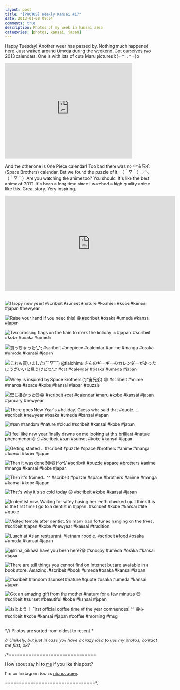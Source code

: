 ```yaml
---
layout: post
title: "[PHOTOS] Weekly Kansai #17"
date: 2013-01-08 09:04
comments: true
description: Photos of my week in kansai area
categories: [photos, kansai, japan]
---
```


Happy Tuesday! Another week has passed by. Nothing much happened here. Just walked around Umeda during the weekend. Got ourselves two 2013 calendars. One is with lots of cute Maru pictures b(= ^ ‥ ^ =)o

<div class="video-container">
<iframe width="420" height="315" src="http://www.youtube.com/embed/hPzNl6NKAG0" frameborder="0" allowfullscreen></iframe>
</div>

<!-- more -->

And the other one is One Piece calendar! Too bad there was no 宇宙兄弟 (Space Brothers) calendar. But we found the puzzle of it. （＾▽＾）／＼（＾▽＾）Are you watching the anime too? You should. It's like the best anime of 2012. It's been a long time since I watched a high quality anime like this. Great story. Very inspiring.

<div class="video-container">
<iframe width="560" height="315" src="http://www.youtube.com/embed/zkxqHxc-zUM" frameborder="0" allowfullscreen></iframe>
</div>

<br/>

![Happy new year! #scribeit #sunset #nature #koshien #kobe #kansai #japan #newyear](http://distilleryimage3.s3.amazonaws.com/92d58a0253e711e29bb822000a1f9abd_7.jpg) 
 
 
![Raise your hand if you need this! 😁 #scribeit #osaka #umeda #kansai #japan](http://distilleryimage5.s3.amazonaws.com/e1ceb69653f211e283b822000a9f124c_7.jpg) 
 
 
![Two crossing flags on the train to mark the holiday in #japan. #scribeit #kobe #osaka #umeda](http://distilleryimage6.s3.amazonaws.com/34bbb584540711e2a31922000a1fbcdc_7.jpg) 
 
 
![買っちゃった^_^; #scribeit #onepiece #calendar #anime #manga #osaka #umeda #kansai #japan](http://distilleryimage3.s3.amazonaws.com/6d896668540c11e28c8422000a1f931c_7.jpg) 
 
 
![これも買いました(⌒▽⌒) @tiaichima さんのギーギーのカレンダーがあったほうがいいと思うけどね^_^ #cat #calendar #osaka #umeda #japan](http://distilleryimage4.s3.amazonaws.com/cce41c00540e11e2830722000a1f9d75_7.jpg) 
 
 
![Wifey is inspired by Space Brothers (宇宙兄弟) 😄 #scribeit #anime #manga #space #kobe #kansai #japan #puzzle](http://distilleryimage10.s3.amazonaws.com/abee1f2054bb11e2983d22000a9f199e_7.jpg) 
 
 
![壁に掛かった😊😁 #scribeit #cat #calendar #maru #kobe #kansai #japan #january #newyear](http://distilleryimage7.s3.amazonaws.com/a93fe72e54c311e28cc022000a9f308d_7.jpg) 
 
 
![There goes New Year's #holiday. Guess who said that #quote. ... #scribeit #newyear #osaka #umeda #kansai #japan](http://distilleryimage7.s3.amazonaws.com/f27bada2558f11e29b2522000a9f13d5_7.jpg) 
 
 
![#sun #random #nature #cloud #scribeit #kansai #kobe #japan](http://distilleryimage5.s3.amazonaws.com/6fc5d914563911e2b46022000a1f9be1_7.jpg) 
 
 
![I feel like new year finally dawns on me looking at this brilliant #nature phenomenon😊 :) #scribeit #sun #sunset #kobe #kansai #japan](http://distilleryimage6.s3.amazonaws.com/2dc85ad2564311e2a82b22000a9f1408_7.jpg) 
 
 
![Getting started .. #scribeit #puzzle #space #brothers #anime #manga #kansai #kobe #japan](http://distilleryimage8.s3.amazonaws.com/a762d30a566011e2b22122000a9f12bd_7.jpg) 
 
 
![Then it was done!!😜😄*\(^o^)/* #scribeit #puzzle #space #brothers #anime #manga #kansai #kobe #japan](http://distilleryimage9.s3.amazonaws.com/9a489aaa566111e2815722000a1fa518_7.jpg) 
 
 
![Then it's framed.. ^^ #scribeit #puzzle #space #brothers #anime #manga #kansai #kobe #japan](http://distilleryimage8.s3.amazonaws.com/211e480e566711e281cb22000a1f9a0a_7.jpg) 
 
 
![That's why it's so cold today 😖 #scribeit #kobe #kansai #japan](http://distilleryimage9.s3.amazonaws.com/e510012c56d411e2af7822000a1fb04e_7.jpg) 
 
 
![In dentist now. Waiting for wifey having her teeth checked up. I think this is the first time I go to a dentist in #japan. #scribeit #kobe #kansai #life #quote](http://distilleryimage8.s3.amazonaws.com/2ad43f7656de11e2b9c422000a1f968f_7.jpg) 
 
 
![Visited temple after dentist. So many bad fortunes hanging on the trees. #scribeit #japan #kobe #newyear #kansai #tradition](http://distilleryimage3.s3.amazonaws.com/e014ebda56e611e28e3c22000a1f9d44_7.jpg) 
 
 
![Lunch at Asian restaurant. Vietnam noodle. #scribeit #food #osaka #umeda #kansai #japan](http://distilleryimage3.s3.amazonaws.com/8f76831c56f211e29e1622000a9d0ec7_7.jpg) 
 
 
![@nina_oikawa have you been here?😁 #snoopy #umeda #osaka #kansai #japan](http://distilleryimage2.s3.amazonaws.com/6bfd7fcc570511e2862522000a1f9c96_7.jpg) 
 
 
![There are still things you cannot find on Internet but are available in a book store. Amazing. #scribeit #book #umeda #osaka #kansai #japan](http://distilleryimage8.s3.amazonaws.com/f0ff700a570e11e2ada322000a1fbcdb_7.jpg) 
 
 
![#scribeit #random #sunset #nature #quote #osaka #umeda #kansai #japan](http://distilleryimage7.s3.amazonaws.com/dcfc4ed6571111e29ca422000a1fb149_7.jpg) 
 
 
![Got an amazing gift from the mother #nature for a few minutes 😊 #scribeit #sunset #beautiful #kobe #kansai #japan](http://distilleryimage10.s3.amazonaws.com/96d94b3457d911e2be0322000a9f38f1_7.jpg) 
 
 
![おはよう！ First official coffee time of the year commences! ^^ 😁☕ #scribeit #kobe #kansai #japan #coffee #morning #mug](http://distilleryimage4.s3.amazonaws.com/8439047c585d11e2829822000a9f1487_7.jpg)



<br/>
*// Photos are sorted from oldest to recent.*

*// Unlikely, but just in case you have a crazy idea to use my photos, contact me first, ok?*

/*===============================

How about say hi to [me](http://twitter.com/nicnocquee) if you like this post?

I'm on Instagram too as [nicnocquee](instagram://user?username=nicnocquee).

================================*/